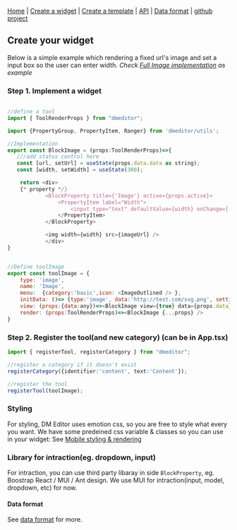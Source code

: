 [Home](/) | [Create a widget](/create-widget) | [Create a template](/create-a-template.md) | [API](/api) | [Data format](/data-format) | [github project](https://github.com/dmeditor/dmeditor)

## Create your widget

Below is a simple example which rendering a fixed url's image and set a input box so the user can enter width.  *Check [Full Image implementation](https://github.com/digimakergo/dmeditor/blob/main/src/blocks/BlockImage.tsx) as example*
### Step 1. Implement a widget
```javascript

//define a tool
import { ToolRenderProps } from "dmeditor";

import {PropertyGroup, PropertyItem, Ranger} from 'dmeditor/utils';

//Implementation
export const BlockImage = (props:ToolRenderProps)=>{
   ///add status control here
   const [url, setUrl] = useState(props.data.data as string);
   const [width, setWidth] = useState(300);

    return <div>
    {* property */}           
            <BlockProperty title={'Image'} active={props.active}>
                <PropertyItem label="Width">
                    <input type="text" defaultValue={width} onChange={(e)=>setWidth(parseInt(e.target.value))} />
                </PropertyItem>               
            </BlockProperty>

            <img width={width} src={imageUrl} />        
            </div>
}


//Define toolImage
export const toolImage = {
    type: 'image',
    name: 'Image',
    menu:  {category:'basic',icon: <ImageOutlined /> },
    initData: ()=> {type:'image', data:'http://test.com/svg.png', settings:{}},
    view: (props:{data:any})=><BlockImage view={true} data={props.data} inBlock={false} active={false} onChange={()=>{}} />,
    render: (props:ToolRenderProps)=><BlockImage {...props} />
}
```

### Step 2. Register the tool(and new category) (can be in App.tsx)

```typescript
import { registerTool, registerCategory } from "dmeditor";

//register a category if it doesn't exist
registerCategory({identifier:'content', text:'Content'});

//register the tool
registerTool(toolImage);
```


### Styling

For styling, DM Editor uses emotion css, so you are free to style what every you want. We have some predeined css variable & classes so you can use in your widget: See [Mobile styling & rendering ](/api#mobile-styling--rendering-when-developing-a-widget)


### Library for intraction(eg. dropdown, input)
For intraction, you can use third party libaray in side `BlockProperty`, eg. Boostrap React / MUI / Ant design. We use MUI for intraction(input, model, dropdown, etc) for now.


#### Data format

See [data format](/data-format) for more.

